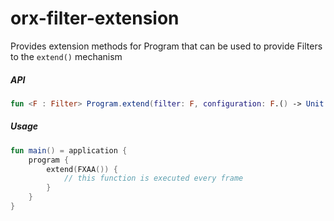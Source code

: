 # orx-filter-extension

Provides extension methods for Program that can be used to provide Filters to the `extend()` mechanism

##### API

```kotlin
fun <F : Filter> Program.extend(filter: F, configuration: F.() -> Unit = {}): Extension
```

##### Usage

```kotlin
fun main() = application {
    program {
        extend(FXAA()) {
            // this function is executed every frame
        }
    }
}
```